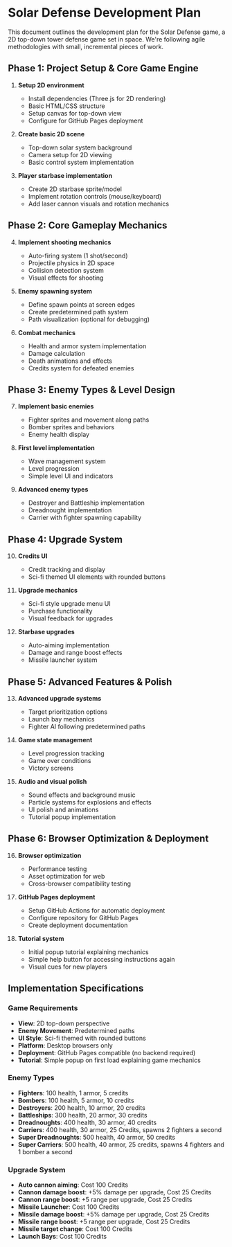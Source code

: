 # Solar Defense Development Plan

This document outlines the development plan for the Solar Defense game, a 2D top-down tower defense game set in space. We're following agile methodologies with small, incremental pieces of work.

## Phase 1: Project Setup & Core Game Engine
1. **Setup 2D environment**
   - Install dependencies (Three.js for 2D rendering)
   - Basic HTML/CSS structure
   - Setup canvas for top-down view
   - Configure for GitHub Pages deployment

2. **Create basic 2D scene**
   - Top-down solar system background
   - Camera setup for 2D viewing
   - Basic control system implementation

3. **Player starbase implementation**
   - Create 2D starbase sprite/model
   - Implement rotation controls (mouse/keyboard)
   - Add laser cannon visuals and rotation mechanics

## Phase 2: Core Gameplay Mechanics
4. **Implement shooting mechanics**
   - Auto-firing system (1 shot/second)
   - Projectile physics in 2D space
   - Collision detection system
   - Visual effects for shooting

5. **Enemy spawning system**
   - Define spawn points at screen edges
   - Create predetermined path system
   - Path visualization (optional for debugging)

6. **Combat mechanics**
   - Health and armor system implementation
   - Damage calculation
   - Death animations and effects
   - Credits system for defeated enemies

## Phase 3: Enemy Types & Level Design
7. **Implement basic enemies**
   - Fighter sprites and movement along paths
   - Bomber sprites and behaviors
   - Enemy health display

8. **First level implementation**
   - Wave management system
   - Level progression
   - Simple level UI and indicators

9. **Advanced enemy types**
   - Destroyer and Battleship implementation
   - Dreadnought implementation
   - Carrier with fighter spawning capability

## Phase 4: Upgrade System
10. **Credits UI**
    - Credit tracking and display
    - Sci-fi themed UI elements with rounded buttons

11. **Upgrade mechanics**
    - Sci-fi style upgrade menu UI
    - Purchase functionality
    - Visual feedback for upgrades

12. **Starbase upgrades**
    - Auto-aiming implementation
    - Damage and range boost effects
    - Missile launcher system

## Phase 5: Advanced Features & Polish
13. **Advanced upgrade systems**
    - Target prioritization options
    - Launch bay mechanics
    - Fighter AI following predetermined paths

14. **Game state management**
    - Level progression tracking
    - Game over conditions
    - Victory screens

15. **Audio and visual polish**
    - Sound effects and background music
    - Particle systems for explosions and effects
    - UI polish and animations
    - Tutorial popup implementation

## Phase 6: Browser Optimization & Deployment
16. **Browser optimization**
    - Performance testing
    - Asset optimization for web
    - Cross-browser compatibility testing

17. **GitHub Pages deployment**
    - Setup GitHub Actions for automatic deployment
    - Configure repository for GitHub Pages
    - Create deployment documentation

18. **Tutorial system**
    - Initial popup tutorial explaining mechanics
    - Simple help button for accessing instructions again
    - Visual cues for new players

## Implementation Specifications

### Game Requirements
- **View**: 2D top-down perspective
- **Enemy Movement**: Predetermined paths
- **UI Style**: Sci-fi themed with rounded buttons
- **Platform**: Desktop browsers only
- **Deployment**: GitHub Pages compatible (no backend required)
- **Tutorial**: Simple popup on first load explaining game mechanics

### Enemy Types
- **Fighters**: 100 health, 1 armor, 5 credits
- **Bombers**: 100 health, 5 armor, 10 credits
- **Destroyers**: 200 health, 10 armor, 20 credits
- **Battleships**: 300 health, 20 armor, 30 credits
- **Dreadnoughts**: 400 health, 30 armor, 40 credits
- **Carriers**: 400 health, 30 armor, 25 Credits, spawns 2 fighters a second
- **Super Dreadnoughts**: 500 health, 40 armor, 50 credits
- **Super Carriers**: 500 health, 40 armor, 25 credits, spawns 4 fighters and 1 bomber a second

### Upgrade System
- **Auto cannon aiming**: Cost 100 Credits
- **Cannon damage boost**: +5% damage per upgrade, Cost 25 Credits
- **Cannon range boost**: +5 range per upgrade, Cost 25 Credits
- **Missile Launcher**: Cost 100 Credits
- **Missile damage boost**: +5% damage per upgrade, Cost 25 Credits
- **Missile range boost**: +5 range per upgrade, Cost 25 Credits
- **Missile target change**: Cost 100 Credits
- **Launch Bays**: Cost 100 Credits 